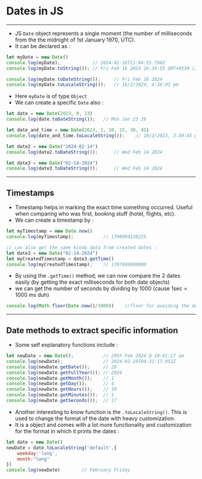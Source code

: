 # Dates in JS
---
- JS `Date` object represents a single moment (the number of milliseconds from the the midnight of 1st January 1970, UTC).
- It can be declared as : 
```javascript
let myDate = new Date()
console.log(myDate);            // 2024-02-16T11:04:55.798Z
console.log(myDate.toString()); // Fri Feb 16 2024 16:34:55 GMT+0530 (India Standard Time)

console.log(myDate.toDateString());     // Fri Feb 16 2024
console.log(myDate.toLocaleString());   // 16/2/2024, 4:36:01 pm
```
- Here `myDate` is of type `Object`
- We can create a specific `Date` also : 
```javascript
let date = new Date(2023, 0, 23)
console.log(date.toDateString());   // Mon Jan 23 20

let date_and_time = new Date(2023, 1, 10, 15, 30, 45)
console.log(date_and_time.toLocaleString());    // 10/2/2023, 3:30:45 pm

let date2 = new Date("2024-02-14")
console.log(date2.toDateString());      // Wed Feb 14 2024

let date3 = new Date("02-14-2024")
console.log(date3.toDateString());      // Wed Feb 14 2024
```
---

## Timestamps

- Timestamp helps in marking the exact time something occurred. Useful when comparing who was first, booking stuff (hotel, flights, etc).
- We can create a timestamp by : 
```javascript
let myTimestamp = new Date.now()
console.log(myTimestamp);           // 1708094128225

// can also get the same kinda data from created dates : 
let date3 = new Date("02-14-2024")
let myCreatedTimestamp = date3.getTime()
console.log(myCreatedTimestamp);    // 1707849000000
```
- By using the `.getTime()` method, we can now compare the 2 dates easily (by getting the exact milliseconds for both date objects)
- we can get the number of seconds by dividing by 1000 (cause 1sec = 1000 ms duh)
```javascript
console.log(Math.floor(Date.now()/1000))    //floor for avoiding the decimals
```
---
## Date methods to extract specific information

- Some self explanatory functions include :  
```javascript
let newDate = new Date();           // 29th Feb 2024 @ 10:01:17 am
console.log(newDate);               // 2024-02-29T04:31:17.952Z 
console.log(newDate.getDate());     // 29
console.log(newDate.getFullYear()); // 2024
console.log(newDate.getMonth());    // 1
console.log(newDate.getDay());      // 4
console.log(newDate.getHours());    // 10
console.log(newDate.getMinutes());  // 1
console.log(newDate.getSeconds());  // 17
```
- Another interesting to know function is the `.toLocaleString()`. This is used to change the format of the date with heavy customization.
- It is a object and comes with a lot more functionality and customization for the format in which it prints the dates : 
```javascript
let date = new Date()
newDate = date.toLocaleString('default',{
    weekday:'long',
    month:"long"
})
console.log(newDate)        // February Friday
```

